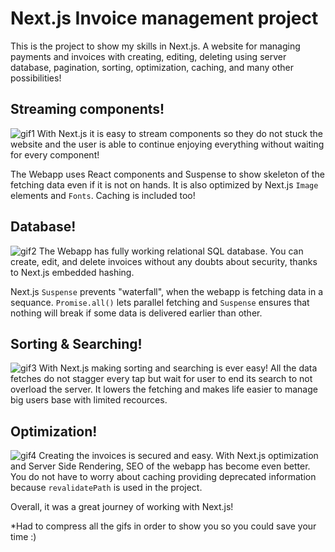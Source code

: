 # Next.js Invoice management project

This is the project to show my skills in Next.js. A website for managing payments and invoices with creating, editing, deleting using server database, pagination, sorting, optimization, caching, and many other possibilities!

## Streaming components!

![gif1](https://github.com/azimia404/nextJS-playground/assets/68772236/f1302fdf-ac20-40aa-9037-0b7275e89397)
With Next.js it is easy to stream components so they do not stuck the website and the user is able to continue enjoying everything without waiting for every component!

The Webapp uses React components and Suspense to show skeleton of the fetching data even if it is not on hands. It is also optimized by Next.js `Image` elements and `Fonts`. Caching is included too!

## Database!
![gif2](https://github.com/azimia404/nextJS-playground/assets/68772236/046f4542-06ec-45e9-b025-bc6277ac4f6c)
The Webapp has fully working relational SQL database. You can create, edit, and delete invoices without any doubts about security, thanks to Next.js embedded hashing.

Next.js `Suspense` prevents "waterfall", when the webapp is fetching data in a sequance. `Promise.all()` lets parallel fetching and `Suspense` ensures that nothing will break if some data is delivered earlier than other.

## Sorting & Searching!
![gif3](https://github.com/azimia404/nextJS-playground/assets/68772236/22631dc4-bda8-41f2-907e-e0a38bee2866)
With Next.js making sorting and searching is ever easy! All the data fetches do not stagger every tap but wait for user to end its search to not overload the server. It lowers the fetching and makes life easier to manage big users base with limited recources.

## Optimization!
![gif4](https://github.com/azimia404/nextJS-playground/assets/68772236/9794efe2-b6f4-429c-96fa-cd55fa0ff181)
Creating the invoices is secured and easy. With Next.js optimization and Server Side Rendering, SEO of the webapp has become even better. You do not have to worry about caching providing deprecated information because `revalidatePath` is used in the project.

Overall, it was a great journey of working with Next.js!

*Had to compress all the gifs in order to show you so you could save your time :)
